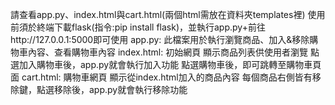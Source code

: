 請查看app.py、index.html與cart.html(兩個html需放在資料夾templates裡)
使用前須於終端下載flask(指令:pip install flask)，並執行app.py+前往http://127.0.0.1:5000即可使用
app.py:
此檔案用於執行瀏覽商品、加入&移除購物車內容、查看購物車內容
index.html:
初始網頁
顯示商品列表供使用者瀏覽
點選加入購物車後，app.py就會執行加入功能
點選購物車後，即可跳轉至購物車頁面
cart.html:
購物車網頁
顯示從index.html加入的商品內容
每個商品右側皆有移除鍵，點選移除後，app.py就會執行移除功能
